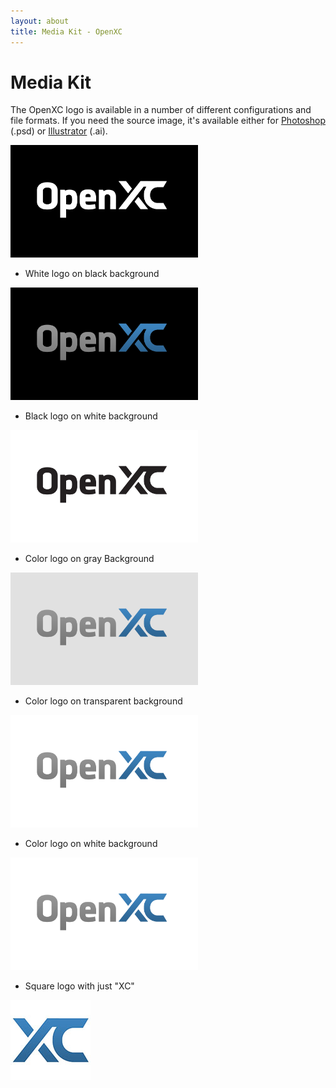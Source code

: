 ```yaml
---
layout: about
title: Media Kit - OpenXC
---
```


<div class="page-header">
    <h1>Media Kit</h1>
</div>

The OpenXC logo is available in a number of different configurations and file
formats. If you need the source image, it's available either for
[Photoshop](/images/logos/openxc-logo.psd) (.psd) or
[Illustrator](/images/logos/openxc-logo-color.ai) (.ai).

<a href="/images/logos/openxc-logo-whiteonblack.png">
<img class="img-responsive" alt="White on Black Logo" src="/images/logos/openxc-logo-whiteonblack-thumb.png"/>
</a>

* White logo on black background

<a href="/images/logos/openxc-logo-blackbg.png">
<img class="img-responsive" alt="Black Background Logo" src="/images/logos/openxc-logo-blackbg-thumb.png"/>
</a>

* Black logo on white background

<a href="/images/logos/openxc-logo-blackonwhite.png">
<img class="img-responsive" alt="Black on White Logo" src="/images/logos/openxc-logo-blackonwhite-thumb.png"/>
</a>

* Color logo on gray Background

<a href="/images/logos/openxc-logo-gray.png">
<img class="img-responsive" alt="Gray Logo" src="/images/logos/openxc-logo-gray-thumb.png"/>
</a>

* Color logo on transparent background

<a href="/images/logos/openxc-logo-transparent.png">
<img class="img-responsive" alt="Transparent Logo" src="/images/logos/openxc-logo-transparent-thumb.png"/>
</a>

* Color logo on white background

<a href="/images/logos/openxc-logo-whitebg.png">
<img class="img-responsive" alt="White Background Logo" src="/images/logos/openxc-logo-whitebg-thumb.png"/>
</a>

* Square logo with just "XC"

<a href="/images/logos/xc-square.jpg">
<img class="img-responsive" alt="Square Logo" src="/images/logos/xc-square.jpg"/>
</a>
